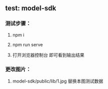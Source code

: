 ## test: model-sdk

### 测试步骤：

1. npm i

2. npm run serve

3. 打开浏览器控制台 即可看到输出结果

### 更改图片：

1. model-sdk/public/lib/1.jpg 替换本图测试数据